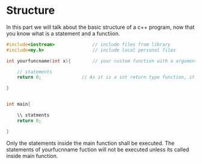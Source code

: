 # Structure

In this part we will talk about the basic structure of a c++ program, now that you know what is a statement and a functiion.

```cpp
#include<iostream>              // include files from library
#include<my.h>                  // include local personal files

int yourfuncname(int x){        // your custom function with a argument x

	// statements
	return 0;               // As it is a int return type function, it must return a integer value

}


int main{ 

	\\ statments
	return 0;

}
```

Only the statements inside the main function shall be executed. The statements of 
yourfucnname fuction will not be executed unless its called inside main function.

